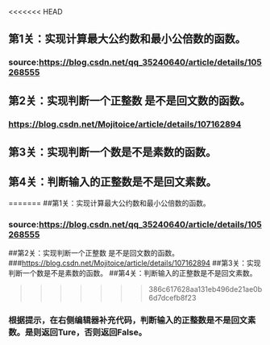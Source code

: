 <<<<<<< HEAD
## 第1关：实现计算最大公约数和最小公倍数的函数。
### source:https://blog.csdn.net/qq_35240640/article/details/105268555
## 第2关：实现判断一个正整数 是不是回文数的函数。
### https://blog.csdn.net/Mojitoice/article/details/107162894
## 第3关：实现判断一个数是不是素数的函数。
## 第4关：判断输入的正整数是不是回文素数。
=======
##第1关：实现计算最大公约数和最小公倍数的函数。
### source:https://blog.csdn.net/qq_35240640/article/details/105268555
##第2关：实现判断一个正整数 是不是回文数的函数。
###https://blog.csdn.net/Mojitoice/article/details/107162894
##第3关：实现判断一个数是不是素数的函数。
##第4关：判断输入的正整数是不是回文素数。
>>>>>>> 386c617628aa131eb496de21ae0b6d7dcefb8f23
### 根据提示，在右侧编辑器补充代码，判断输入的正整数是不是回文素数。是则返回Ture，否则返回False。
